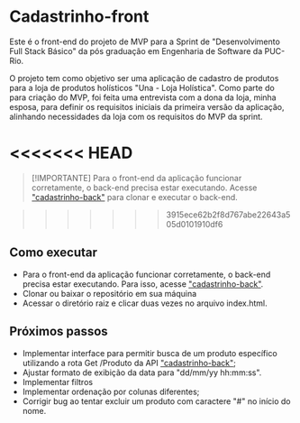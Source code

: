 # Cadastrinho-front
Este é o front-end do projeto de MVP para a Sprint de "Desenvolvimento Full Stack Básico" da pós graduação em Engenharia de Software da PUC-Rio.

O projeto tem como objetivo ser uma aplicação de cadastro de produtos para a loja de produtos holísticos "Una - Loja Holística".
Como parte do para criação do MVP, foi feita uma entrevista com a dona da loja, minha esposa, para definir os requisitos iniciais da primeira versão da aplicação, alinhando necessidades da loja com os requisitos do MVP da sprint.

<<<<<<< HEAD
=======
> [!IMPORTANTE]
> Para o front-end da aplicação funcionar corretamente, o back-end precisa estar executando. Acesse ["cadastrinho-back"](https://github.com/dougcarrico/cadastrinho-back/) para clonar e executar o back-end.

>>>>>>> 3915ece62b2f8d767abe22643a505d0101910df6
## Como executar

- Para o front-end da aplicação funcionar corretamente, o back-end precisa estar executando. Para isso, acesse ["cadastrinho-back"](https://github.com/dougcarrico/cadastrinho-back/).
- Clonar ou baixar o repositório em sua máquina
- Acessar o diretório raiz e clicar duas vezes no arquivo index.html.

## Próximos passos

- Implementar interface para permitir busca de um produto específico utilizando a rota Get /Produto da API ["cadastrinho-back"](https://github.com/dougcarrico/cadastrinho-back/);
- Ajustar formato de exibição da data para "dd/mm/yy hh:mm:ss".
- Implementar filtros
- Implementar ordenação por colunas diferentes;
- Corrigir bug ao tentar excluir um produto com caractere "#" no início do nome.



